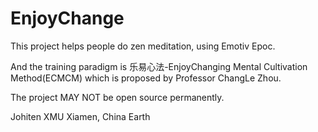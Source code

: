 # EnjoyChange

This project helps people do zen meditation, using Emotiv Epoc.

And the training paradigm is 乐易心法-EnjoyChanging Mental Cultivation Method(ECMCM) which is proposed by Professor ChangLe Zhou.

The project MAY NOT be open source permanently.

Johiten
XMU
Xiamen, China
Earth
